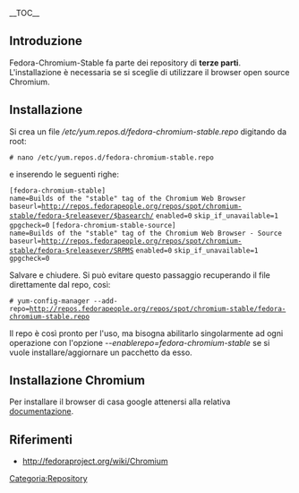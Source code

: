 \_\_TOC\_\_

Introduzione
------------

Fedora-Chromium-Stable fa parte dei repository di **terze parti**.
L'installazione è necessaria se si sceglie di utilizzare il browser open source Chromium.

Installazione
-------------

Si crea un file */etc/yum.repos.d/fedora-chromium-stable.repo* digitando da root:

`# nano /etc/yum.repos.d/fedora-chromium-stable.repo`

e inserendo le seguenti righe:

`[fedora-chromium-stable]`
`name=Builds of the "stable" tag of the Chromium Web Browser`
`baseurl=`[`http://repos.fedorapeople.org/repos/spot/chromium-stable/fedora-$releasever/$basearch/`](http://repos.fedorapeople.org/repos/spot/chromium-stable/fedora-$releasever/$basearch/)
`enabled=0`
`skip_if_unavailable=1`
`gpgcheck=0`
`[fedora-chromium-stable-source]`
`name=Builds of the "stable" tag of the Chromium Web Browser - Source`
`baseurl=`[`http://repos.fedorapeople.org/repos/spot/chromium-stable/fedora-$releasever/SRPMS`](http://repos.fedorapeople.org/repos/spot/chromium-stable/fedora-$releasever/SRPMS)
`enabled=0`
`skip_if_unavailable=1`
`gpgcheck=0`

Salvare e chiudere.
Si può evitare questo passaggio recuperando il file direttamente dal repo, così:

`# yum-config-manager --add-repo=`[`http://repos.fedorapeople.org/repos/spot/chromium-stable/fedora-chromium-stable.repo`](http://repos.fedorapeople.org/repos/spot/chromium-stable/fedora-chromium-stable.repo)

Il repo è così pronto per l'uso, ma bisogna abilitarlo singolarmente ad ogni operazione con l'opzione *--enablerepo=fedora-chromium-stable* se si vuole installare/aggiornare un pacchetto da esso.

Installazione Chromium
----------------------

Per installare il browser di casa google attenersi alla relativa [documentazione](Chromium "wikilink").

Riferimenti
-----------

-   <http://fedoraproject.org/wiki/Chromium>

<Categoria:Repository>
